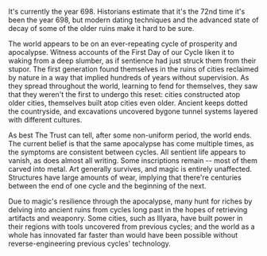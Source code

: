 It's currently the year 698. Historians estimate that it's the 72nd time it's been the year 698, but modern dating techniques and the advanced state of decay of some of the older ruins make it hard to be sure.

The world appears to be on an ever-repeating cycle of prosperity and apocalypse. Witness accounts of the First Day of our Cycle liken it to waking from a deep slumber, as if sentience had just struck them from their stupor. The first generation found themselves in the ruins of cities reclaimed by nature in a way that implied hundreds of years without supervision. As they spread throughout the world, learning to fend for themselves, they saw that they weren't the first to undergo this reset: cities constructed atop older cities, themselves built atop cities even older. Ancient keeps dotted the countryside, and excavations uncovered bygone tunnel systems layered with different cultures.

As best The Trust can tell, after some non-uniform period, the world ends. The current belief is that the same apocalypse has come multiple times, as the symptoms are consistent between cycles. All sentient life appears to vanish, as does almost all writing. Some inscriptions remain -- most of them carved into metal. Art generally survives, and magic is entirely unaffected. Structures have large amounts of wear, implying that there're centuries between the end of one cycle and the beginning of the next.

Due to magic's resilience through the apocalypse, many hunt for riches by delving into ancient ruins from cycles long past in the hopes of retrieving artifacts and weaponry. Some cities, such as Illyara, have built power in their regions with tools uncovered from previous cycles; and the world as a whole has innovated far faster than would have been possible without reverse-engineering previous cycles' technology.
